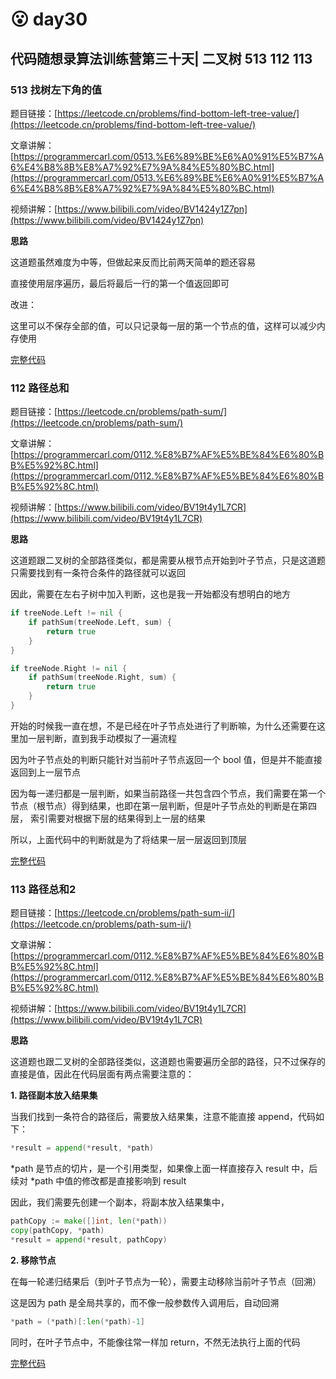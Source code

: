# 😮 day30

## 代码随想录算法训练营第三十天| 二叉树 513 112 113

### 513 找树左下角的值

题目链接：[https://leetcode.cn/problems/find-bottom-left-tree-value/](https://leetcode.cn/problems/find-bottom-left-tree-value/)

文章讲解：[https://programmercarl.com/0513.%E6%89%BE%E6%A0%91%E5%B7%A6%E4%B8%8B%E8%A7%92%E7%9A%84%E5%80%BC.html](https://programmercarl.com/0513.%E6%89%BE%E6%A0%91%E5%B7%A6%E4%B8%8B%E8%A7%92%E7%9A%84%E5%80%BC.html)

视频讲解：[https://www.bilibili.com/video/BV1424y1Z7pn](https://www.bilibili.com/video/BV1424y1Z7pn)

**思路**

这道题虽然难度为中等，但做起来反而比前两天简单的题还容易

直接使用层序遍历，最后将最后一行的第一个值返回即可

改进：

这里可以不保存全部的值，可以只记录每一层的第一个节点的值，这样可以减少内存使用

[完整代码](https://github.com/hd2yao/leetcode/tree/master/training/day30/0513\_find\_bottom\_left\_tree\_value.go)

### 112 路径总和

题目链接：[https://leetcode.cn/problems/path-sum/](https://leetcode.cn/problems/path-sum/)

文章讲解：[https://programmercarl.com/0112.%E8%B7%AF%E5%BE%84%E6%80%BB%E5%92%8C.html](https://programmercarl.com/0112.%E8%B7%AF%E5%BE%84%E6%80%BB%E5%92%8C.html)

视频讲解：[https://www.bilibili.com/video/BV19t4y1L7CR](https://www.bilibili.com/video/BV19t4y1L7CR)

**思路**

这道题跟二叉树的全部路径类似，都是需要从根节点开始到叶子节点，只是这道题只需要找到有一条符合条件的路径就可以返回

因此，需要在左右子树中加入判断，这也是我一开始都没有想明白的地方

```go
if treeNode.Left != nil {
    if pathSum(treeNode.Left, sum) {
        return true
    }
}

if treeNode.Right != nil {
    if pathSum(treeNode.Right, sum) {
        return true
    }
}
```

开始的时候我一直在想，不是已经在叶子节点处进行了判断嘛，为什么还需要在这里加一层判断，直到我手动模拟了一遍流程

因为叶子节点处的判断只能针对当前叶子节点返回一个 bool 值，但是并不能直接返回到上一层节点

因为每一递归都是一层判断，如果当前路径一共包含四个节点，我们需要在第一个节点（根节点）得到结果，也即在第一层判断，但是叶子节点处的判断是在第四层， 索引需要对根据下层的结果得到上一层的结果

所以，上面代码中的判断就是为了将结果一层一层返回到顶层

[完整代码](https://github.com/hd2yao/leetcode/tree/master/training/day30/0112\_path\_sum.go)

### 113 路径总和2

题目链接：[https://leetcode.cn/problems/path-sum-ii/](https://leetcode.cn/problems/path-sum-ii/)

文章讲解：[https://programmercarl.com/0112.%E8%B7%AF%E5%BE%84%E6%80%BB%E5%92%8C.html](https://programmercarl.com/0112.%E8%B7%AF%E5%BE%84%E6%80%BB%E5%92%8C.html)

视频讲解：[https://www.bilibili.com/video/BV19t4y1L7CR](https://www.bilibili.com/video/BV19t4y1L7CR)

**思路**

这道题也跟二叉树的全部路径类似，这道题也需要遍历全部的路径，只不过保存的直接是值，因此在代码层面有两点需要注意的：

**1. 路径副本放入结果集**

当我们找到一条符合的路径后，需要放入结果集，注意不能直接 append，代码如下：

```go
*result = append(*result, *path)
```

\*path 是节点的切片，是一个引用类型，如果像上面一样直接存入 result 中，后续对 \*path 中值的修改都是直接影响到 result

因此，我们需要先创建一个副本，将副本放入结果集中，

```go
pathCopy := make([]int, len(*path))
copy(pathCopy, *path)
*result = append(*result, pathCopy)
```

**2. 移除节点**

在每一轮递归结果后（到叶子节点为一轮），需要主动移除当前叶子节点（回溯）

这是因为 path 是全局共享的，而不像一般参数传入调用后，自动回溯

```go
*path = (*path)[:len(*path)-1]
```

同时，在叶子节点中，不能像往常一样加 return，不然无法执行上面的代码

[完整代码](https://github.com/hd2yao/leetcode/tree/master/training/day30/0112\_path\_sum\_ii.go)
